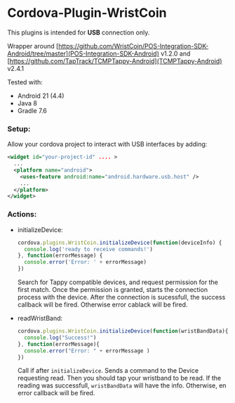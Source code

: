 # Cordova-Plugin-WristCoin 

This plugins is intended for __USB__ connection only.

Wrapper around [https://github.com/WristCoin/POS-Integration-SDK-Android/tree/master](POS-Integration-SDK-Android) v1.2.0
and [https://github.com/TapTrack/TCMPTappy-Android](TCMPTappy-Android) v2.4.1

Tested with:
- Android 21 (4.4)
- Java  8
- Gradle 7.6


### Setup:
Allow your cordova project to interact with USB interfaces by adding:

```xml
<widget id="your-project-id" .... >
  ...
  <platform name="android">
    <uses-feature android:name="android.hardware.usb.host" />
    ...
  </platform>
</widget>
```

### Actions:

- initializeDevice:
    ```js
    cordova.plugins.WristCoin.initializeDevice(function(deviceInfo) {
      console.log('ready to receive commands!')
    }, function(errorMessage) {
      console.error('Error: ' + errorMessage)
    })
    ```
  Search for Tappy compatible devices, and request permission for the first match. Once the permission is granted, starts the connection process with the device. After the connection is sucessfull, the success callback will be fired. Otherwise error cablack will be fired.

-  readWristBand:
    ```js
    cordova.plugins.WristCoin.initializeDevice(function(wristBandData){
      console.log("Success!")
    }, function(errorMessage){
      console.error("Error: " + errorMessage )
    })
    ```
    Call if after `initializeDevice`. Sends a command to the Device requesting read. Then you should tap your wristband to be read. If the reading was successfull, `wristBandData` will have the info. Otherwise, en error callback will be fired.

